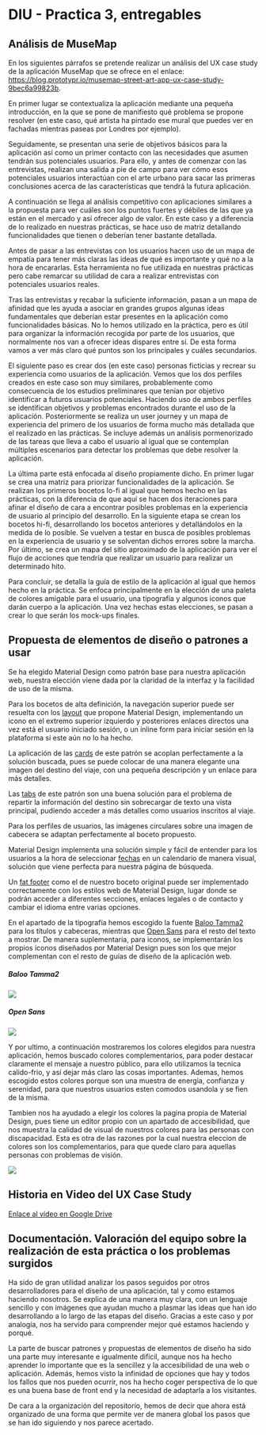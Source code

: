 # DIU - Practica 3, entregables

## Análisis de MuseMap   
En los siguientes párrafos se pretende realizar un análisis del UX case study de la aplicación MuseMap que se ofrece en el enlace: https://blog.prototypr.io/musemap-street-art-app-ux-case-study-9bec6a99823b.

En primer lugar se contextualiza la aplicación mediante una pequeña introducción, en la que se pone de manifiesto qué problema se propone resolver (en este caso, qué artista ha pintado ese mural que puedes ver en fachadas mientras paseas por Londres por ejemplo).

Seguidamente, se presentan una serie de objetivos básicos para la aplicación así como un primer contacto con las necesidades que asumen tendrán sus potenciales usuarios. Para ello, y antes de comenzar con las entrevistas, realizan una salida a pie de campo para ver cómo esos potenciales usuarios interactúan con el arte urbano para sacar las primeras conclusiones acerca de las características que tendrá la futura aplicación.

A continuación se llega al análisis competitivo con aplicaciones similares a la propuesta para ver cuáles son los puntos fuertes y débiles de las que ya están en el mercado y así ofrecer algo de valor. En este caso y a diferencia de lo realizado en nuestras prácticas, se hace uso de matriz detallando funcionalidades que tienen o deberían tener bastante detallada.

Antes de pasar a las entrevistas con los usuarios hacen uso de un mapa de empatía para tener más claras las ideas de qué es importante y qué no a la hora de encararlas. Esta herramienta no fue utilizada en nuestras prácticas pero cabe remarcar su utilidad de cara a realizar entrevistas con potenciales usuarios reales.

Tras las entrevistas y recabar la suficiente información, pasan a un mapa de afinidad que les ayuda a asociar en grandes grupos algunas ideas fundamentales que deberían estar presentes en la aplicación como funcionalidades básicas. No lo hemos utilizado en la práctica, pero es útil para organizar la información recogida por parte de los usuarios, que normalmente nos van a ofrecer ideas dispares entre sí. De esta forma vamos a ver más claro qué puntos son los principales y cuáles secundarios.

El siguiente paso es crear dos (en este caso) personas ficticias y recrear su experiencia como usuarios de la aplicación. Vemos que los dos perfiles creados en este caso son muy similares, probablemente como consecuencia de los estudios preliminares que tenían por objetivo identificar a futuros usuarios potenciales. Haciendo uso de ambos perfiles se identifican objetivos y problemas encontrados durante el uso de la aplicación. Posteriormente se realiza un user journey y un mapa de experiencia del primero de los usuarios de forma mucho más detallada que el realizado en las prácticas. Se incluye además un análisis pormenorizado de las tareas que lleva a cabo el usuario al igual que se contemplan múltiples escenarios para detectar los problemas que debe resolver la aplicación.

La última parte está enfocada al diseño propiamente dicho. En primer lugar se crea una matriz para priorizar funcionalidades de la aplicación. Se realizan los primeros bocetos lo-fi al igual que hemos hecho en las prácticas, con la diferencia de que aquí se hacen dos iteraciones para afinar el diseño de cara a encontrar posibles problemas en la experiencia de usuario al principio del desarrollo. En la siguiente etapa se crean los bocetos hi-fi, desarrollando los bocetos anteriores y detallándolos en la medida de lo posible. Se vuelven a testar en busca de posibles problemas en la experiencia de usuario y se solventan dichos errores sobre la marcha. Por último, se crea un mapa del sitio aproximado de la aplicación para ver el flujo de acciones que tendría que realizar un usuario para realizar un determinado hito.

Para concluir, se detalla la guía de estilo de la aplicación al igual que hemos hecho en la práctica. Se enfoca principalmente en la elección de una paleta de colores amigable para el usuario, una tipografía y algunos iconos que darán cuerpo a la aplicación. Una vez hechas estas elecciones, se pasan a crear lo que serán los mock-ups finales.

## Propuesta de elementos de diseño o patrones a usar
Se ha elegido Material Design como patrón base para nuestra aplicación web, nuestra elección viene dada por la claridad de la interfaz y la facilidad de uso de la misma.

Para los bocetos de alta definición, la navegación superior puede ser resuelta con los [layout](https://getmdl.io/components/index.html#layout-section/layout) que propone Material Design, implementando un icono en el extremo superior izquierdo y posteriores enlaces directos una vez está el usuario iniciado sesión, o un inline form para iniciar sesión en la plataforma si este aún no lo ha hecho.

La aplicación de las [cards](https://material.io/components/cards#anatomy) de este patrón se acoplan perfectamente a la solución buscada, pues se puede colocar de una manera elegante una imagen del destino del viaje, con una pequeña descripción y un enlace para más detalles.

Las [tabs](https://material.io/components/tabs/) de este patrón son una buena solución para el problema de repartir la información del destino sin sobrecargar de texto una vista principal, pudiendo acceder a más detalles como usuarios inscritos al viaje.

Para los perfiles de usuarios, las imágenes circulares sobre una imagen de cabecera se adaptan perfectamente al boceto propuesto.

Material Design implementa una solución simple y fácil de entender para los usuarios a la hora de seleccionar [fechas](https://material.io/components/pickers#anatomy) en un calendario de manera visual, solución que viene perfecta para nuestra página de búsqueda.

Un [fat footer](https://getmdl.io/components/index.html#layout-section/footer) como el de nuestro boceto original puede ser implementado correctamente con los estilos web de Material Design, lugar donde se podrán acceder a diferentes secciones, enlaces legales o de contacto y cambiar el idioma entre varias opciones.

En el apartado de la tipografía hemos escogido la fuente [Baloo Tamma2](https://fonts.google.com/specimen/Baloo+Tamma+2) para los títulos y cabeceras, mientras que [Open Sans](https://fonts.google.com/specimen/Open+Sans) para el resto del texto a mostrar. De manera suplementaria, para iconos, se implementarán los propios iconos diseñados por Material Design pues son los que mejor complementan con el resto de guías de diseño de la aplicación web.

##### Baloo Tamma2
![](C:\Users\Paula\Documents\GitHub\DIU20\P3\img\BalooTamma2.png)






##### Open Sans
![](C:\Users\Paula\Documents\GitHub\DIU20\P3\img\OpenSans.png)

Y por ultimo, a continuación mostraremos los colores elegidos para nuestra aplicación, hemos buscado colores complementarios, para poder destacar claramente el mensaje a nuestro público, para ello utilizamos la tecnica calido-frio, y así dejar más claro las cosas importantes. Ademas, hemos escogido estos colores porque son una muestra de energia, confianza y serenidad, para que nuestros usuarios esten comodos usandola y se fien de la misma.

Tambien nos ha ayudado a elegir los colores la pagina propia de Material Design, pues tiene un editor propio con un apartado de accesibilidad, que nos muestra la calidad de visual de nuestros colores para las personas con discapacidad. Esta es otra de las razones por la cual nuestra eleccion de colores son los complementarios, para que quede claro para aquellas personas con problemas de visión.

![](C:\Users\Paula\Documents\GitHub\DIU20\P3\img\Colores.png)

## Historia en Video del UX Case Study

[Enlace al vídeo en Google Drive](https://drive.google.com/file/d/1HR_GyQz2qFpyJIWw5UvatVeBOuVhOwNY/view)

## Documentación. Valoración del equipo sobre la realización de esta práctica o los problemas surgidos
Ha sido de gran utilidad analizar los pasos seguidos por otros desarrolladores para el diseño de una aplicación, tal y como estamos haciendo nosotros. Se explica de una manera muy clara, con un lenguaje sencillo y con imágenes que ayudan mucho a plasmar las ideas que han ido desarrollando a lo largo de las etapas del diseño. Gracias a este caso y por analogía, nos ha servido para comprender mejor qué estamos haciendo y porqué.

La parte de buscar patrones y propuestas de elementos de diseño ha sido una parte muy interesante e igualmente difícil, aunque nos ha hecho aprender lo importante que es la sencillez y la accesibilidad de una web o aplicación. Además, hemos visto la infinidad de opciones que hay y todos los fallos que nos pueden ocurrir, nos ha hecho coger perspectiva de lo que es una buena base de front end y la necesidad de adaptarla a los visitantes.

De cara a la organización del repositorio, hemos de decir que ahora está organizado de una forma que permite ver de manera global los pasos que se han ido siguiendo y nos parece acertado.
